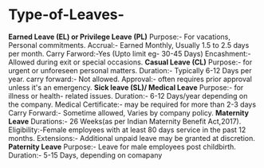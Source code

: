 # Type-of-Leaves-
**Earned Leave (EL) or Privilege Leave (PL)**
Purpose:- For vacations, Personal commitments.
Accrual:- Earned Monthly, Usually 1.5 to 2.5 days per month.
Carry Farword:-Yes (Upto limit eg- 30-45 Days)
Encashment:- Allowed during exit or special occasions.
**Casual Leave (CL)**
Purpose:- for urgent or unforeseen personal matters.
Duration:- Typically 6-12 Days per year.
carry forward:- Not allowed.
Approval:- often requires prior approval unless it's an emergency.
**Sick leave (SL)/ Medical Leave**
Purpose:- for illness or health- related issues.
Duration:- 6-12 Days/year depending on the company.
Medical Certificate:- may be required for more than 2-3 days
Carry Forward:- Sometime allowed, Varies by company policy.
**Maternity Leave**
Durations:- 26 Weeks(as per Indian Maternity Benefit Act,2017).
Eligibility:-Female employees with at least 80 days service in the past 12 months.
Extensions:- Additional unpaid leave may be granted at discretion.
**Paternity Leave**
Purpose:- Leave for male employees post childbirth.
Duration:- 5-15 Days, depending on comapany 
